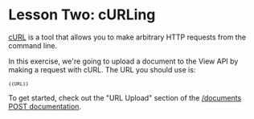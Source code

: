 # Lesson Two: cURLing

[cURL](http://curl.haxx.se/) is a tool that allows you to make arbitrary HTTP requests from the command line.

In this exercise, we're going to upload a document to the View API by making a request with cURL. The URL you should use is:

<span style="word-break: break-all; font-size: 80%">`{{URL}}`</span>

To get started, check out the "URL Upload" section of the [/documents POST documentation](http://developers.box.com/view/#post-documents).
